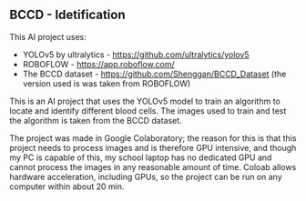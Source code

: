 
## BCCD - Idetification
This AI project uses:
* YOLOv5 by ultralytics - https://github.com/ultralytics/yolov5
* ROBOFLOW - https://app.roboflow.com/
* The BCCD dataset - https://github.com/Shenggan/BCCD_Dataset (the version used is was taken from ROBOFLOW)

This is an AI project that uses the YOLOv5 model to train an algorithm to locate and identify different blood cells. The images used to train and test the algorithm is taken from the BCCD dataset.

The project was made in Google Colaboratory; the reason for this is that this project needs to process images and is therefore GPU intensive, and though my PC is capable of this, my school laptop has no dedicated GPU and cannot process the images in any reasonable amount of time. Coloab allows hardware acceleration, including GPUs, so the project can be run on any computer within about 20 min.
